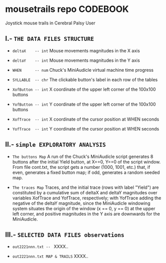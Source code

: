 # mousetrails repo CODEBOOK
Joystick mouse trails in Cerebral Palsy User

     
## I.- `THE DATA FILES STRUCTURE` 

   * `deltaX    -- int` Mouse movements magnitudes in the X axis

   * `deltaY    -- int` Mouse movements magnitudes in the Y axis

   * `WHEN      -- num` Chuck's MiniAudicle virtual machine time progress

   * `SYLLABLE  -- chr` The clickable button's label in each row of the tables

   * `XofButton -- int` X coordinate of the upper left corner of the 100x100 buttons

   * `YofButton -- int` Y coordinate of the upper left corner of the 100x100 buttons

   * `XofTrace  -- int` X coordinate of the cursor position at WHEN seconds

   * `YofTrace  -- int` Y coordinate of the cursor position at WHEN seconds

## II.- `simple EXPLORATORY ANALYSIS`

   * `The buttons Map` A run of the Chuck's MiniAudicle script generates 8 buttons after the initial Yield button, at X==0, Y==0 of the script window. From file cont.txt, the script gets a number (1000, 1001, etc.) that, if even, generates a fixed button map; if odd, generates a random seeded map.

   * `The traces Map` Traces, and the initial trace (rows with label "Yield") are constituted by a cumulative sum of deltaX and deltaY magnitudes over variables XofTrace and YofTrace, respectively; with YofTrace adding the negative of the deltaY magnitude, since the MiniAudicle windowing system situates the origin of the window (x == 0, y == 0) at the upper left corner, and positive magnitudes in the Y axis are downwards for the MiniAudicle.

## III.- `SELECTED DATA FILES observations`


   * `out2221nnn.txt -- ` XXXX..
         
   * `out2221nnn.txt MAP & TRAILS` XXXX..
